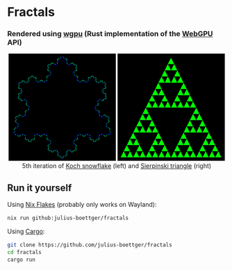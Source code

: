 # Fractals
### Rendered using [wgpu](https://wgpu.rs/) (Rust implementation of the [WebGPU](https://www.w3.org/TR/webgpu/) API)

<p align="middle">
  <img src=".github/assets/koch_snowflake.png" width="49%"/> 
  <img src=".github/assets/sierpinski_triangle.png" width="49%"/> 
  <br>
  5th iteration of <a href="https://en.wikipedia.org/wiki/Koch_snowflake">Koch snowflake</a> (left) and <a href="https://en.wikipedia.org/wiki/Sierpi%C5%84ski_triangle">Sierpinski triangle</a> (right)
</p>

## Run it yourself

Using [Nix Flakes](https://nixos.wiki/wiki/flakes) (probably only works on Wayland):
```sh
nix run github:julius-boettger/fractals
```

Using [Cargo](https://doc.rust-lang.org/cargo/getting-started/installation.html):
```sh
git clone https://github.com/julius-boettger/fractals
cd fractals
cargo run
```
